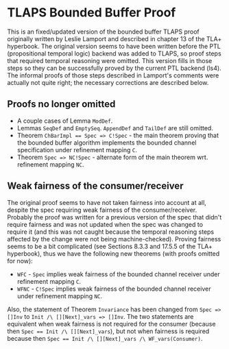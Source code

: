 # TLAPS Bounded Buffer Proof

This is an fixed/updated version of the bounded buffer TLAPS proof originally written by Leslie Lamport and described in chapter 13 of the TLA+ hyperbook. The original version seems to have been written before the PTL (propositional temporal logic) backend was added to TLAPS, so proof steps that required temporal reasoning were omitted. This version fills in those steps so they can be successfully proved by the current PTL backend (ls4). The informal proofs of those steps described in Lamport's comments were actually not quite right; the necessary corrections are described below. 

## Proofs no longer omitted

- A couple cases of Lemma `ModDef`.
- Lemmas `SeqDef` and `EmptySeq`. `AppendDef` and `TailDef` are still omitted.
- Theorem `ChBarImpl == Spec => C!Spec` - the main theorem proving that the bounded buffer algorithm implements the bounded channel specification under refinement mapping `C`.
- Theorem `Spec => NC!Spec` - alternate form of the main theorem wrt. refinement mapping `NC`.

## Weak fairness of the consumer/receiver

The original proof seems to have not taken fairness into account at all, despite the spec requiring weak fairness of the consumer/receiver. Probably the proof was written for a previous version of the spec that didn't require fairness and was not updated when the spec was changed to require it (and this was not caught because the temporal reasoning steps affected by the change were not being machine-checked). Proving fairness seems to be a bit complicated (see Sections 8.3.3 and 17.5.5 of the TLA+ hyperbook), thus we have the following new theorems (with proofs omitted for now):

- `WFC` - `Spec` implies weak fairness of the bounded channel receiver under refinement mapping `C`.
- `WFNC` - `C!Spec` implies weak fairness of the bounded channel receiver under refinement mapping `NC`.

Also, the statement of Theorem `Invariance` has been changed from `Spec => []Inv` to `Init /\ [][Next]_vars => []Inv`. The two statements are equivalent when weak fairness is not required for the consumer (because then `Spec == Init /\ [][Next]_vars`), but not when fairness is required because then `Spec == Init /\ [][Next]_vars /\ WF_vars(Consumer)`.
